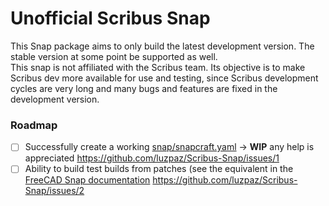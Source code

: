 # Unofficial Scribus Snap

This Snap package aims to only build the latest development version. The stable version at some point be supported as well.  
This snap is not affiliated with the Scribus team. Its objective is to make Scribus dev more available for use and testing, since Scribus development cycles are very long and many bugs and features are fixed in the development version.

### Roadmap

- [ ] Successfully create a working [snap/snapcraft.yaml](snap/snapcraft.yaml) → **WIP** any help is appreciated https://github.com/luzpaz/Scribus-Snap/issues/1
- [ ] Ability to build test builds from patches (see the equivalent in the [FreeCAD Snap documentation](https://github.com/FreeCAD/FreeCAD-snap/blob/master/docs/index.md#build-snaps-from-freecad-branches-or-forks) https://github.com/luzpaz/Scribus-Snap/issues/2
